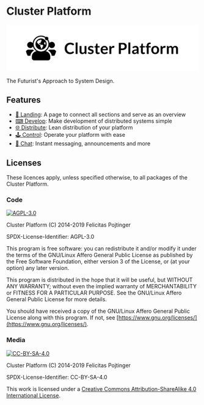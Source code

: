 # Cluster Platform

![Cluster Platform Logo](./assets/logo.webp)

The Futurist's Approach to System Design.

## Features

- [📄 Landing](http://txti.es/clusterplatform): A page to connect all sections and serve as an overview
- [⌨ Develop](./packages/develop/README.md): Make development of distributed systems simple
- [🌐 Distribute](./packages/distribute/README.md): Lean distribution of your platform
- [🕹 Control](./packages/control/README.md): Operate your platform with ease
  <!-- - [Discuss](https://discuss.clusterplatform.io): Have a productive discussion on and thus contribute to the Cluster Platform -->
- [💬 Chat](https://clusterplatform.slack.com): Instant messaging, announcements and more

## Licenses

These licences apply, unless specified otherwise, to all packages of the Cluster Platform.

### Code

[![AGPL-3.0](https://www.gnu.org/graphics/agplv3-155x51.png)](./LICENSE.md)

Cluster Platform (C) 2014-2019 Felicitas Pojtinger

SPDX-License-Identifier: AGPL-3.0

This program is free software: you can redistribute it and/or modify it under the terms of the GNU/Linux Affero General Public License as published by the Free Software Foundation, either version 3 of the License, or (at your option) any later version.

This program is distributed in the hope that it will be useful, but WITHOUT ANY WARRANTY; without even the implied warranty of MERCHANTABILITY or FITNESS FOR A PARTICULAR PURPOSE. See the GNU/Linux Affero General Public License for more details.

You should have received a copy of the GNU/Linux Affero General Public License along with this program. If not, see [https://www.gnu.org/licenses/](https://www.gnu.org/licenses/).

### Media

[![CC-BY-SA-4.0](https://licensebuttons.net/l/by-sa/4.0/88x31.png)](./LICENSE_MEDIA.md)

Cluster Platform (C) 2014-2019 Felicitas Pojtinger

SPDX-License-Identifier: CC-BY-SA-4.0

This work is licensed under a [Creative Commons Attribution-ShareAlike 4.0 International License](https://creativecommons.org/licenses/by-sa/4.0/).
